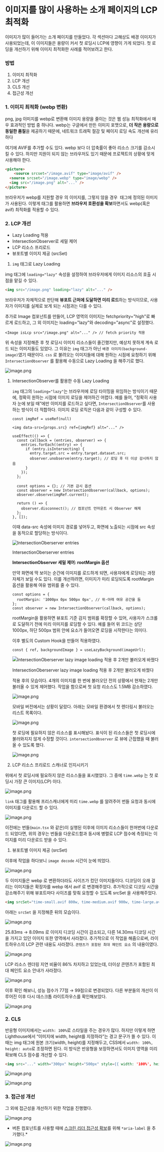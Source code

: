# 이미지를 많이 사용하는 소개 페이지의 LCP 최적화

이미지가 많이 들어가는 소개 페이지를 만들었다. 각 섹션마다 고해상도 배경 이미지가 사용되었는데, 이 이미지들은 용량이 커서 첫 로딩시 LCP에 영향이 가게 되었다.  첫 로딩을 개선하기 위해 이미지 최적화한 사례를 적어보려고 한다.

### 방법

1. 이미지 최적화
2. LCP 개선
3. CLS 개선
4. 접근성 개선

### **1. 이미지 최적화 (webp 변환)**

png, jpg 이미지를 webp로 변환해 이미지 용량을 줄이는 것은 웹 성능 최적화에서 매우 효과적인 방법 중 하나다. webp는 구글에서 만든 이미지 포맷으로, **더 작은 용량으로 동일한 품질**을 제공하기 때문에, 네트워크 트래픽 절감 및 페이지 로딩 속도 개선에 유리하다

여기에 AVIF를 추가할 수도 있다. webp 보다 더 압축률이 좋아 리소스 크기를 감소시킬 수 있다. 하지만 지원이 되지 않는 브라우저도 있기 때문에 프로젝트의 상황에 맞게 사용해야 한다.

```html
<picture>
	<source srcset="/image.avif" type="image/avif" />
  <source srcset="/image.webp" type="image/webp" />
  <img src="/image.png" alt="..." />
</picture>
```

브라우저가 webp를 지원할 경우 <source>의 이미지를, 그렇지 않을 경우 <img> 태그에 정의된 이미지가 사용된다. 이렇게 <picture> 태그를 활용하면 **브라우저 호환성을 확보**하면서도 webp(혹은 avif) 최적화를 적용할 수 있다.

### 2. LCP 개선

- Lazy Loading 적용
- IntersectionObserver로 세밀 제어
- LCP 리소스 프리로드
- 뷰포트별 이미지 제공 (srcSet)

1. `img` 태그로 Lazy Loading

img 태그에 `loading="lazy"` 속성을 설정하여 브라우저에게 이미지 리소스의 호출 시점을 맡길 수 있다.

```html
<img src="/image.png" loading="lazy" alt="..." />
```

브라우저가 자체적으로 판단해 **뷰포트 근처에 도달하면 미리 로드**하는 방식이므로, 사용자가 이미지를 실제로 보게 되는 시점과는 다를 수 있다.

추가로 Image 컴포넌트를 만들어, LCP 영역의 이미지는 fetchpriority="high"로 빠르게 로드하고, 그 외 이미지는 loading="lazy"와 decoding="async"로 설정했다.

```tsx
<Image isLcp src="/image.png" alt="..." /> // fetch priority 적용
```

위 속성을 지정해준 후 첫 로딩시 이미지 리소스들이 줄긴했지만, 예상치 못하게 계속 로드 되는 이미지들도 있었다. 그 이유는 `img` 태그가 아닌 `배경 이미지(background-image)`였기 때문이다.  `css` 로 불려오는 이미지들에 대해 원하는 시점에 요청하기 위해 `IntersectionObserver` 를 활용해 수동으로 Lazy Loading 을 해주기로 했다.

![image.png](%E1%84%8B%E1%85%B5%E1%84%86%E1%85%B5%E1%84%8C%E1%85%B5%E1%84%85%E1%85%B3%E1%86%AF%20%E1%84%86%E1%85%A1%E1%86%AD%E1%84%8B%E1%85%B5%20%E1%84%89%E1%85%A1%E1%84%8B%E1%85%AD%E1%86%BC%E1%84%92%E1%85%A1%E1%84%82%E1%85%B3%E1%86%AB%20%E1%84%89%E1%85%A9%E1%84%80%E1%85%A2%20%E1%84%91%E1%85%A6%E1%84%8B%E1%85%B5%E1%84%8C%E1%85%B5%E1%84%8B%E1%85%B4%20LCP%20%E1%84%8E%E1%85%AC%E1%84%8C%E1%85%A5%E1%86%A8%201bf7dc1d1d1e801283a7f6a5c5dffcbd/image.png)

1. IntersectionObserver를 활용한 수동 Lazy Loading
    
    `img` 태그의 `loading="lazy"`는 브라우저에 로딩 타이밍을 위임하는 방식이기 때문에, 정확히 원하는 시점에 이미지 로딩을 제어하긴 어렵다. 예를 들어, “정확히 사용자 눈에 보일 때”에만 이미지를 로드하고 싶다면, `IntersectionObserver`를 사용하는 방식이 더 적합하다. 이미지 로딩 로직은 다음과 같이 구성할 수 있다. 
    
    ```tsx
    const imgRef = useRef(null)
    
    <img data-src={props.src} ref={imgRef} alt="..." />
    
    useEffect(() => {
      const callback = (entries, observer) => {
        entries.forEach((entry) => {
          if (entry.isIntersecting) {
            entry.target.src = entry.target.dataset.src;
            observer.unobserve(entry.target); // 로딩 후 더 이상 감시하지 않음
          }
        });
      };
    
      const options = {}; // 기본 감시 옵션
      const observer = new IntersectionObserver(callback, options);
      observer.observe(imgRef.current);
    
      return () => {
        observer.disconnect(); // 컴포넌트 언마운트 시 Observer 해제
      };
    }, []);
    ```
    
    이때 data-src 속성에 이미지 경로를 넣어두고, 화면에 노출되는 시점에 src 속성을 동적으로 할당하는 방식이다. 
    
    ![IntersectionOberserver entries](%E1%84%8B%E1%85%B5%E1%84%86%E1%85%B5%E1%84%8C%E1%85%B5%E1%84%85%E1%85%B3%E1%86%AF%20%E1%84%86%E1%85%A1%E1%86%AD%E1%84%8B%E1%85%B5%20%E1%84%89%E1%85%A1%E1%84%8B%E1%85%AD%E1%86%BC%E1%84%92%E1%85%A1%E1%84%82%E1%85%B3%E1%86%AB%20%E1%84%89%E1%85%A9%E1%84%80%E1%85%A2%20%E1%84%91%E1%85%A6%E1%84%8B%E1%85%B5%E1%84%8C%E1%85%B5%E1%84%8B%E1%85%B4%20LCP%20%E1%84%8E%E1%85%AC%E1%84%8C%E1%85%A5%E1%86%A8%201bf7dc1d1d1e801283a7f6a5c5dffcbd/image%201.png)
    
    IntersectionOberserver entries
    
    **IntersectionObserver 세밀 제어: rootMargin 옵션**
    
    만약 화면에 딱 보이는 순간에 이미지를 로드하게 되면, 사용자에게 로딩되는 과정 자체가 보일 수도 있다. 이를 개선하려면, 이미지가 미리 로딩되도록 rootMargin 옵션을 활용해 여유 범위를 줄 수 있다.
    
    ```tsx
    const options = {
      rootMargin: '1000px 0px 500px 0px', // 위·아래 여유 공간을 둠
    };
    const observer = new IntersectionObserver(callback, options);
    ```
    
    rootMargin을 활용하면 뷰포트 기준 감지 범위를 확장할 수 있어, 사용자가 스크롤로 도달하기 전에 미리 이미지를 로딩할 수 있다. 예를 들어 위 코드는 상단 1000px, 하단 500px 범위 안에 요소가 들어오면 로딩을 시작한다는 의미다.
    
    이후 별도의 Custom Hook을 만들어 적용하였다.
    
    ```tsx
    const { ref, backgroundImage } = useLazyBackground(imageUrl);
    ```
    
    ![IntersectionOberserver lazy image loading 적용 후 2개만 불러오게 바꿨다](%E1%84%8B%E1%85%B5%E1%84%86%E1%85%B5%E1%84%8C%E1%85%B5%E1%84%85%E1%85%B3%E1%86%AF%20%E1%84%86%E1%85%A1%E1%86%AD%E1%84%8B%E1%85%B5%20%E1%84%89%E1%85%A1%E1%84%8B%E1%85%AD%E1%86%BC%E1%84%92%E1%85%A1%E1%84%82%E1%85%B3%E1%86%AB%20%E1%84%89%E1%85%A9%E1%84%80%E1%85%A2%20%E1%84%91%E1%85%A6%E1%84%8B%E1%85%B5%E1%84%8C%E1%85%B5%E1%84%8B%E1%85%B4%20LCP%20%E1%84%8E%E1%85%AC%E1%84%8C%E1%85%A5%E1%86%A8%201bf7dc1d1d1e801283a7f6a5c5dffcbd/image%202.png)
    
    IntersectionOberserver lazy image loading 적용 후 2개만 불러오게 바꿨다
    
    적용 후의 모습이다. 4개의 이미지를 한 번에 불러오던 전의 상황에서 현재는 2개만 불러올 수 있게 제어했다. 작업을 함으로써 첫 요청 리소스도 1.5MB 감소하였다. 
    
    ![image.png](%E1%84%8B%E1%85%B5%E1%84%86%E1%85%B5%E1%84%8C%E1%85%B5%E1%84%85%E1%85%B3%E1%86%AF%20%E1%84%86%E1%85%A1%E1%86%AD%E1%84%8B%E1%85%B5%20%E1%84%89%E1%85%A1%E1%84%8B%E1%85%AD%E1%86%BC%E1%84%92%E1%85%A1%E1%84%82%E1%85%B3%E1%86%AB%20%E1%84%89%E1%85%A9%E1%84%80%E1%85%A2%20%E1%84%91%E1%85%A6%E1%84%8B%E1%85%B5%E1%84%8C%E1%85%B5%E1%84%8B%E1%85%B4%20LCP%20%E1%84%8E%E1%85%AC%E1%84%8C%E1%85%A5%E1%86%A8%201bf7dc1d1d1e801283a7f6a5c5dffcbd/image%203.png)
    
    모바일 버전에서는 상황이 달랐다. 아래는 모바일 환경에서 첫 렌더링시 불러오는 리스트 목록이다. 
    
    ![image.png](%E1%84%8B%E1%85%B5%E1%84%86%E1%85%B5%E1%84%8C%E1%85%B5%E1%84%85%E1%85%B3%E1%86%AF%20%E1%84%86%E1%85%A1%E1%86%AD%E1%84%8B%E1%85%B5%20%E1%84%89%E1%85%A1%E1%84%8B%E1%85%AD%E1%86%BC%E1%84%92%E1%85%A1%E1%84%82%E1%85%B3%E1%86%AB%20%E1%84%89%E1%85%A9%E1%84%80%E1%85%A2%20%E1%84%91%E1%85%A6%E1%84%8B%E1%85%B5%E1%84%8C%E1%85%B5%E1%84%8B%E1%85%B4%20LCP%20%E1%84%8E%E1%85%AC%E1%84%8C%E1%85%A5%E1%86%A8%201bf7dc1d1d1e801283a7f6a5c5dffcbd/image%204.png)
    
    첫 로딩에 필요하지 않은 리소스를 표시해놨다. 표식이 된 리소스들은 첫 로딩시에 불러와지지 않게 수정할 것이다. `intersectionObserver` 로 뷰에 근접했을 때 불러올 수 있도록 했다.
    
    ![image.png](%E1%84%8B%E1%85%B5%E1%84%86%E1%85%B5%E1%84%8C%E1%85%B5%E1%84%85%E1%85%B3%E1%86%AF%20%E1%84%86%E1%85%A1%E1%86%AD%E1%84%8B%E1%85%B5%20%E1%84%89%E1%85%A1%E1%84%8B%E1%85%AD%E1%86%BC%E1%84%92%E1%85%A1%E1%84%82%E1%85%B3%E1%86%AB%20%E1%84%89%E1%85%A9%E1%84%80%E1%85%A2%20%E1%84%91%E1%85%A6%E1%84%8B%E1%85%B5%E1%84%8C%E1%85%B5%E1%84%8B%E1%85%B4%20LCP%20%E1%84%8E%E1%85%AC%E1%84%8C%E1%85%A5%E1%86%A8%201bf7dc1d1d1e801283a7f6a5c5dffcbd/image%205.png)
    
2. LCP 리소스 프리로드 스캐너로 인지시키기

위에서 첫 로딩시에 필요하지 않은 리소스들을 표시했었다. 그 중에 `time.webp` 는 첫 로딩시 가장 큰 이미지(LCP) 이다. 

![image.png](%E1%84%8B%E1%85%B5%E1%84%86%E1%85%B5%E1%84%8C%E1%85%B5%E1%84%85%E1%85%B3%E1%86%AF%20%E1%84%86%E1%85%A1%E1%86%AD%E1%84%8B%E1%85%B5%20%E1%84%89%E1%85%A1%E1%84%8B%E1%85%AD%E1%86%BC%E1%84%92%E1%85%A1%E1%84%82%E1%85%B3%E1%86%AB%20%E1%84%89%E1%85%A9%E1%84%80%E1%85%A2%20%E1%84%91%E1%85%A6%E1%84%8B%E1%85%B5%E1%84%8C%E1%85%B5%E1%84%8B%E1%85%B4%20LCP%20%E1%84%8E%E1%85%AC%E1%84%8C%E1%85%A5%E1%86%A8%201bf7dc1d1d1e801283a7f6a5c5dffcbd/image%206.png)

 `link` 태그를 활용해 프리스캐너에게 미리 `time.webp` 를 알려주어 번들 요청과 동시에 이미지를 다운로드 할 수 있다.

![image.png](%E1%84%8B%E1%85%B5%E1%84%86%E1%85%B5%E1%84%8C%E1%85%B5%E1%84%85%E1%85%B3%E1%86%AF%20%E1%84%86%E1%85%A1%E1%86%AD%E1%84%8B%E1%85%B5%20%E1%84%89%E1%85%A1%E1%84%8B%E1%85%AD%E1%86%BC%E1%84%92%E1%85%A1%E1%84%82%E1%85%B3%E1%86%AB%20%E1%84%89%E1%85%A9%E1%84%80%E1%85%A2%20%E1%84%91%E1%85%A6%E1%84%8B%E1%85%B5%E1%84%8C%E1%85%B5%E1%84%8B%E1%85%B4%20LCP%20%E1%84%8E%E1%85%AC%E1%84%8C%E1%85%A5%E1%86%A8%201bf7dc1d1d1e801283a7f6a5c5dffcbd/image%207.png)

이전에는 번들(`main.tsx` 와 같은)이 실행된 이후에 이미지 리소스들이 한꺼번에 다운로드 되었다면, 위의 경우는 번들을 다운로드함과 동시에 병렬로 LCP 점수에 측정되는 이미지를 미리 다운로드 받을 수 있다. 

1. 뷰포트별 이미지 제공 (srcSet)

이후에 작업을 하다보니 `image decode` 시간이 눈에 띄었다.

![image.png](%E1%84%8B%E1%85%B5%E1%84%86%E1%85%B5%E1%84%8C%E1%85%B5%E1%84%85%E1%85%B3%E1%86%AF%20%E1%84%86%E1%85%A1%E1%86%AD%E1%84%8B%E1%85%B5%20%E1%84%89%E1%85%A1%E1%84%8B%E1%85%AD%E1%86%BC%E1%84%92%E1%85%A1%E1%84%82%E1%85%B3%E1%86%AB%20%E1%84%89%E1%85%A9%E1%84%80%E1%85%A2%20%E1%84%91%E1%85%A6%E1%84%8B%E1%85%B5%E1%84%8C%E1%85%B5%E1%84%8B%E1%85%B4%20LCP%20%E1%84%8E%E1%85%AC%E1%84%8C%E1%85%A5%E1%86%A8%201bf7dc1d1d1e801283a7f6a5c5dffcbd/image%208.png)

두 이미지들은 webp 로 변환하더라도 사이즈가 컸던 이미지들이다. 디코딩이 오래 걸리는 이미지들은 확장자를 webp 에서 avif 로 변경해주었다. 추가적으로 디코딩 시간을 감소해주기 위해 뷰포트마다 사이즈를 맞춰 요청할 수 있도록 srcSet 을 사용해주었다.

```html
<img srcSet="time-small.avif 800w, time-medium.avif 900w, time-large.avif 1200w"/>
```

 아래는  `srcSet` 을 지정해준 뒤의 모습이다. 

![image.png](%E1%84%8B%E1%85%B5%E1%84%86%E1%85%B5%E1%84%8C%E1%85%B5%E1%84%85%E1%85%B3%E1%86%AF%20%E1%84%86%E1%85%A1%E1%86%AD%E1%84%8B%E1%85%B5%20%E1%84%89%E1%85%A1%E1%84%8B%E1%85%AD%E1%86%BC%E1%84%92%E1%85%A1%E1%84%82%E1%85%B3%E1%86%AB%20%E1%84%89%E1%85%A9%E1%84%80%E1%85%A2%20%E1%84%91%E1%85%A6%E1%84%8B%E1%85%B5%E1%84%8C%E1%85%B5%E1%84%8B%E1%85%B4%20LCP%20%E1%84%8E%E1%85%AC%E1%84%8C%E1%85%A5%E1%86%A8%201bf7dc1d1d1e801283a7f6a5c5dffcbd/image%209.png)

25.83ms → 8.09ms 로 이미지 디코딩 시간이 감소되고, 다른 14.30ms 디코딩 시간을 가지고 있던 이미지 또한 영역에서 사라졌다. 추가적으로 이 작업을 해줌으로써, 라이트하우스의 LCP 관련 내용도 사라졌다. `콘텐츠가 포함된 최대 페인트 요소` 의 내용이였다.

![image.png](%E1%84%8B%E1%85%B5%E1%84%86%E1%85%B5%E1%84%8C%E1%85%B5%E1%84%85%E1%85%B3%E1%86%AF%20%E1%84%86%E1%85%A1%E1%86%AD%E1%84%8B%E1%85%B5%20%E1%84%89%E1%85%A1%E1%84%8B%E1%85%AD%E1%86%BC%E1%84%92%E1%85%A1%E1%84%82%E1%85%B3%E1%86%AB%20%E1%84%89%E1%85%A9%E1%84%80%E1%85%A2%20%E1%84%91%E1%85%A6%E1%84%8B%E1%85%B5%E1%84%8C%E1%85%B5%E1%84%8B%E1%85%B4%20LCP%20%E1%84%8E%E1%85%AC%E1%84%8C%E1%85%A5%E1%86%A8%201bf7dc1d1d1e801283a7f6a5c5dffcbd/image%2010.png)

LCP 리소스 렌더링 지연 비율이 86% 차지하고 있었는데, 더이상 콘텐츠가 포함된 최대 페인트 요소 안내가 사라졌다.

![image.png](%E1%84%8B%E1%85%B5%E1%84%86%E1%85%B5%E1%84%8C%E1%85%B5%E1%84%85%E1%85%B3%E1%86%AF%20%E1%84%86%E1%85%A1%E1%86%AD%E1%84%8B%E1%85%B5%20%E1%84%89%E1%85%A1%E1%84%8B%E1%85%AD%E1%86%BC%E1%84%92%E1%85%A1%E1%84%82%E1%85%B3%E1%86%AB%20%E1%84%89%E1%85%A9%E1%84%80%E1%85%A2%20%E1%84%91%E1%85%A6%E1%84%8B%E1%85%B5%E1%84%8C%E1%85%B5%E1%84%8B%E1%85%B4%20LCP%20%E1%84%8E%E1%85%AC%E1%84%8C%E1%85%A5%E1%86%A8%201bf7dc1d1d1e801283a7f6a5c5dffcbd/image%2011.png)

이후 확인 해보니, 성능 점수가 77점 → 99점으로 변경되었다. 다른 부분들의 개선이 이루어진 이후 다시 데스크톱 라이트하우스를 확인해보았다.

![image.png](%E1%84%8B%E1%85%B5%E1%84%86%E1%85%B5%E1%84%8C%E1%85%B5%E1%84%85%E1%85%B3%E1%86%AF%20%E1%84%86%E1%85%A1%E1%86%AD%E1%84%8B%E1%85%B5%20%E1%84%89%E1%85%A1%E1%84%8B%E1%85%AD%E1%86%BC%E1%84%92%E1%85%A1%E1%84%82%E1%85%B3%E1%86%AB%20%E1%84%89%E1%85%A9%E1%84%80%E1%85%A2%20%E1%84%91%E1%85%A6%E1%84%8B%E1%85%B5%E1%84%8C%E1%85%B5%E1%84%8B%E1%85%B4%20LCP%20%E1%84%8E%E1%85%AC%E1%84%8C%E1%85%A5%E1%86%A8%201bf7dc1d1d1e801283a7f6a5c5dffcbd/image%2012.png)

### 2. CLS

반응형 이미지에서는 `width: 100%`로 스타일을 주는 경우가 많다. 하지만 이렇게 하면 Lighthouse에서 “이미지에 width, height를 지정하라”는 경고 문구가 뜰 수 있다.
이때는 img 태그에 원본 크기(width, height)를 지정해두고, CSS에서 `width: 100%, height: auto`로 조정하면 된다.
이 방식은 반응형을 보장하면서도 이미지 영역을 미리 확보해 CLS 점수를 개선할 수 있다.

```html
<img src="..." width="300px" height="500px" style={{ width: '100%', height: 'auto' }}/>
```

![image.png](%E1%84%8B%E1%85%B5%E1%84%86%E1%85%B5%E1%84%8C%E1%85%B5%E1%84%85%E1%85%B3%E1%86%AF%20%E1%84%86%E1%85%A1%E1%86%AD%E1%84%8B%E1%85%B5%20%E1%84%89%E1%85%A1%E1%84%8B%E1%85%AD%E1%86%BC%E1%84%92%E1%85%A1%E1%84%82%E1%85%B3%E1%86%AB%20%E1%84%89%E1%85%A9%E1%84%80%E1%85%A2%20%E1%84%91%E1%85%A6%E1%84%8B%E1%85%B5%E1%84%8C%E1%85%B5%E1%84%8B%E1%85%B4%20LCP%20%E1%84%8E%E1%85%AC%E1%84%8C%E1%85%A5%E1%86%A8%201bf7dc1d1d1e801283a7f6a5c5dffcbd/image%2013.png)

![image.png](%E1%84%8B%E1%85%B5%E1%84%86%E1%85%B5%E1%84%8C%E1%85%B5%E1%84%85%E1%85%B3%E1%86%AF%20%E1%84%86%E1%85%A1%E1%86%AD%E1%84%8B%E1%85%B5%20%E1%84%89%E1%85%A1%E1%84%8B%E1%85%AD%E1%86%BC%E1%84%92%E1%85%A1%E1%84%82%E1%85%B3%E1%86%AB%20%E1%84%89%E1%85%A9%E1%84%80%E1%85%A2%20%E1%84%91%E1%85%A6%E1%84%8B%E1%85%B5%E1%84%8C%E1%85%B5%E1%84%8B%E1%85%B4%20LCP%20%E1%84%8E%E1%85%AC%E1%84%8C%E1%85%A5%E1%86%A8%201bf7dc1d1d1e801283a7f6a5c5dffcbd/image%2014.png)

### 3. 접근성 개선

그 외에 접근성을 개선하기 위한 작업을 진행했다. 

![image.png](%E1%84%8B%E1%85%B5%E1%84%86%E1%85%B5%E1%84%8C%E1%85%B5%E1%84%85%E1%85%B3%E1%86%AF%20%E1%84%86%E1%85%A1%E1%86%AD%E1%84%8B%E1%85%B5%20%E1%84%89%E1%85%A1%E1%84%8B%E1%85%AD%E1%86%BC%E1%84%92%E1%85%A1%E1%84%82%E1%85%B3%E1%86%AB%20%E1%84%89%E1%85%A9%E1%84%80%E1%85%A2%20%E1%84%91%E1%85%A6%E1%84%8B%E1%85%B5%E1%84%8C%E1%85%B5%E1%84%8B%E1%85%B4%20LCP%20%E1%84%8E%E1%85%AC%E1%84%8C%E1%85%A5%E1%86%A8%201bf7dc1d1d1e801283a7f6a5c5dffcbd/image%2015.png)

- 버튼 컴포넌트를 사용할 때에 [스크린 리더 접근성 확보](https://dequeuniversity.com/rules/axe/4.10/link-name)를 위해 `*aria-label` 을 추가했다.*

![image.png](%E1%84%8B%E1%85%B5%E1%84%86%E1%85%B5%E1%84%8C%E1%85%B5%E1%84%85%E1%85%B3%E1%86%AF%20%E1%84%86%E1%85%A1%E1%86%AD%E1%84%8B%E1%85%B5%20%E1%84%89%E1%85%A1%E1%84%8B%E1%85%AD%E1%86%BC%E1%84%92%E1%85%A1%E1%84%82%E1%85%B3%E1%86%AB%20%E1%84%89%E1%85%A9%E1%84%80%E1%85%A2%20%E1%84%91%E1%85%A6%E1%84%8B%E1%85%B5%E1%84%8C%E1%85%B5%E1%84%8B%E1%85%B4%20LCP%20%E1%84%8E%E1%85%AC%E1%84%8C%E1%85%A5%E1%86%A8%201bf7dc1d1d1e801283a7f6a5c5dffcbd/image%2016.png)